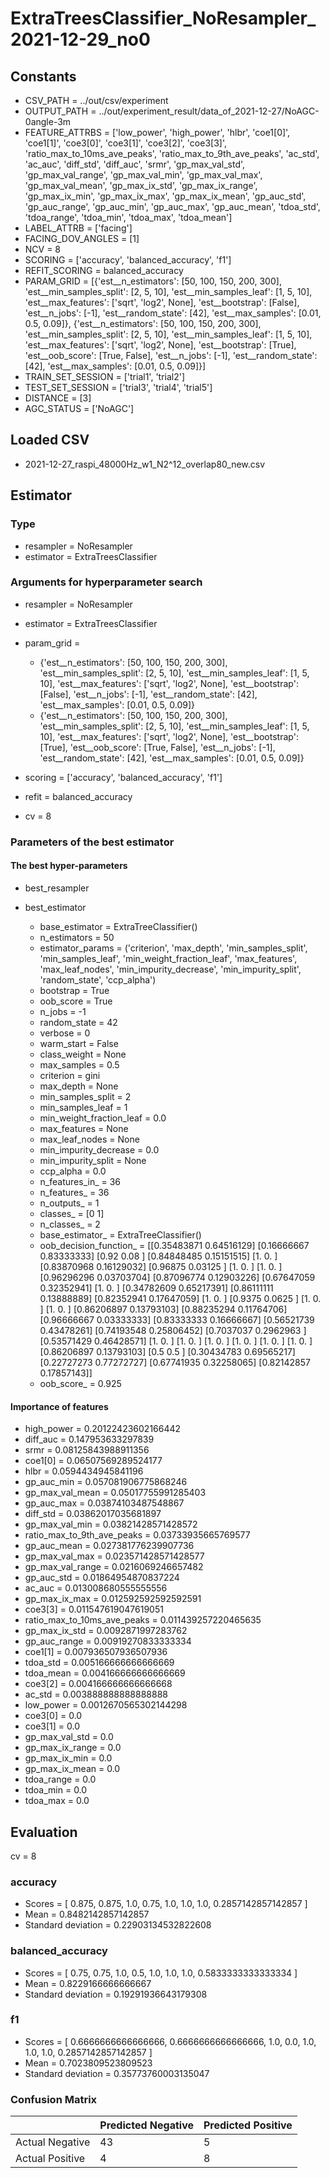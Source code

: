 # ExtraTreesClassifier_NoResampler_2021-12-29_no0
## Constants
- CSV_PATH = ../out/csv/experiment
- OUTPUT_PATH = ../out/experiment_result/data_of_2021-12-27/NoAGC-0angle-3m
- FEATURE_ATTRBS = ['low_power', 'high_power', 'hlbr', 'coe1[0]', 'coe1[1]', 'coe3[0]', 'coe3[1]', 'coe3[2]', 'coe3[3]', 'ratio_max_to_10ms_ave_peaks', 'ratio_max_to_9th_ave_peaks', 'ac_std', 'ac_auc', 'diff_std', 'diff_auc', 'srmr', 'gp_max_val_std', 'gp_max_val_range', 'gp_max_val_min', 'gp_max_val_max', 'gp_max_val_mean', 'gp_max_ix_std', 'gp_max_ix_range', 'gp_max_ix_min', 'gp_max_ix_max', 'gp_max_ix_mean', 'gp_auc_std', 'gp_auc_range', 'gp_auc_min', 'gp_auc_max', 'gp_auc_mean', 'tdoa_std', 'tdoa_range', 'tdoa_min', 'tdoa_max', 'tdoa_mean']
- LABEL_ATTRB = ['facing']
- FACING_DOV_ANGLES = [1]
- NCV = 8
- SCORING = ['accuracy', 'balanced_accuracy', 'f1']
- REFIT_SCORING = balanced_accuracy
- PARAM_GRID = [{'est__n_estimators': [50, 100, 150, 200, 300], 'est__min_samples_split': [2, 5, 10], 'est__min_samples_leaf': [1, 5, 10], 'est__max_features': ['sqrt', 'log2', None], 'est__bootstrap': [False], 'est__n_jobs': [-1], 'est__random_state': [42], 'est__max_samples': [0.01, 0.5, 0.09]}, {'est__n_estimators': [50, 100, 150, 200, 300], 'est__min_samples_split': [2, 5, 10], 'est__min_samples_leaf': [1, 5, 10], 'est__max_features': ['sqrt', 'log2', None], 'est__bootstrap': [True], 'est__oob_score': [True, False], 'est__n_jobs': [-1], 'est__random_state': [42], 'est__max_samples': [0.01, 0.5, 0.09]}]
- TRAIN_SET_SESSION = ['trial1', 'trial2']
- TEST_SET_SESSION = ['trial3', 'trial4', 'trial5']
- DISTANCE = [3]
- AGC_STATUS = ['NoAGC']

## Loaded CSV
- 2021-12-27_raspi_48000Hz_w1_N2^12_overlap80_new.csv

## Estimator
### Type
- resampler = NoResampler
- estimator = ExtraTreesClassifier

### Arguments for hyperparameter search
- resampler = NoResampler
- estimator = ExtraTreesClassifier
- param_grid = 
	- {'est__n_estimators': [50, 100, 150, 200, 300], 'est__min_samples_split': [2, 5, 10], 'est__min_samples_leaf': [1, 5, 10], 'est__max_features': ['sqrt', 'log2', None], 'est__bootstrap': [False], 'est__n_jobs': [-1], 'est__random_state': [42], 'est__max_samples': [0.01, 0.5, 0.09]}
	- {'est__n_estimators': [50, 100, 150, 200, 300], 'est__min_samples_split': [2, 5, 10], 'est__min_samples_leaf': [1, 5, 10], 'est__max_features': ['sqrt', 'log2', None], 'est__bootstrap': [True], 'est__oob_score': [True, False], 'est__n_jobs': [-1], 'est__random_state': [42], 'est__max_samples': [0.01, 0.5, 0.09]}

- scoring = ['accuracy', 'balanced_accuracy', 'f1']
- refit = balanced_accuracy
- cv = 8

### Parameters of the best estimator
#### The best hyper-parameters
- best_resampler

- best_estimator
	- base_estimator = ExtraTreeClassifier()
	- n_estimators = 50
	- estimator_params = ('criterion', 'max_depth', 'min_samples_split', 'min_samples_leaf', 'min_weight_fraction_leaf', 'max_features', 'max_leaf_nodes', 'min_impurity_decrease', 'min_impurity_split', 'random_state', 'ccp_alpha')
	- bootstrap = True
	- oob_score = True
	- n_jobs = -1
	- random_state = 42
	- verbose = 0
	- warm_start = False
	- class_weight = None
	- max_samples = 0.5
	- criterion = gini
	- max_depth = None
	- min_samples_split = 2
	- min_samples_leaf = 1
	- min_weight_fraction_leaf = 0.0
	- max_features = None
	- max_leaf_nodes = None
	- min_impurity_decrease = 0.0
	- min_impurity_split = None
	- ccp_alpha = 0.0
	- n_features_in_ = 36
	- n_features_ = 36
	- n_outputs_ = 1
	- classes_ = [0 1]
	- n_classes_ = 2
	- base_estimator_ = ExtraTreeClassifier()
	- oob_decision_function_ = [[0.35483871 0.64516129]
 [0.16666667 0.83333333]
 [0.92       0.08      ]
 [0.84848485 0.15151515]
 [1.         0.        ]
 [0.83870968 0.16129032]
 [0.96875    0.03125   ]
 [1.         0.        ]
 [1.         0.        ]
 [0.96296296 0.03703704]
 [0.87096774 0.12903226]
 [0.67647059 0.32352941]
 [1.         0.        ]
 [0.34782609 0.65217391]
 [0.86111111 0.13888889]
 [0.82352941 0.17647059]
 [1.         0.        ]
 [0.9375     0.0625    ]
 [1.         0.        ]
 [1.         0.        ]
 [0.86206897 0.13793103]
 [0.88235294 0.11764706]
 [0.96666667 0.03333333]
 [0.83333333 0.16666667]
 [0.56521739 0.43478261]
 [0.74193548 0.25806452]
 [0.7037037  0.2962963 ]
 [0.53571429 0.46428571]
 [1.         0.        ]
 [1.         0.        ]
 [1.         0.        ]
 [1.         0.        ]
 [1.         0.        ]
 [1.         0.        ]
 [0.86206897 0.13793103]
 [0.5        0.5       ]
 [0.30434783 0.69565217]
 [0.22727273 0.77272727]
 [0.67741935 0.32258065]
 [0.82142857 0.17857143]]
	- oob_score_ = 0.925

#### Importance of features
- high_power = 0.20122423602166442
- diff_auc = 0.147953633297839
- srmr = 0.08125843988911356
- coe1[0] = 0.06507569289524177
- hlbr = 0.0594434945841196
- gp_auc_min = 0.057081906775868246
- gp_max_val_mean = 0.05017755991285403
- gp_auc_max = 0.03874103487548867
- diff_std = 0.03862017035681897
- gp_max_val_min = 0.03821428571428572
- ratio_max_to_9th_ave_peaks = 0.03733935665769577
- gp_auc_mean = 0.027381776239907736
- gp_max_val_max = 0.023571428571428577
- gp_max_val_range = 0.0216069246657482
- gp_auc_std = 0.01864954870837224
- ac_auc = 0.013008680555555556
- gp_max_ix_max = 0.012592592592592591
- coe3[3] = 0.011547619047619051
- ratio_max_to_10ms_ave_peaks = 0.011439257220465635
- gp_max_ix_std = 0.0092871997283762
- gp_auc_range = 0.00919270833333334
- coe1[1] = 0.007936507936507936
- tdoa_std = 0.005166666666666669
- tdoa_mean = 0.004166666666666669
- coe3[2] = 0.004166666666666668
- ac_std = 0.003888888888888888
- low_power = 0.0012670565302144298
- coe3[0] = 0.0
- coe3[1] = 0.0
- gp_max_val_std = 0.0
- gp_max_ix_range = 0.0
- gp_max_ix_min = 0.0
- gp_max_ix_mean = 0.0
- tdoa_range = 0.0
- tdoa_min = 0.0
- tdoa_max = 0.0

## Evaluation
cv = 8
### accuracy
- Scores = [ 0.875, 0.875, 1.0, 0.75, 1.0, 1.0, 1.0, 0.2857142857142857 ]
- Mean = 0.8482142857142857
- Standard deviation = 0.22903134532822608

### balanced_accuracy
- Scores = [ 0.75, 0.75, 1.0, 0.5, 1.0, 1.0, 1.0, 0.5833333333333334 ]
- Mean = 0.8229166666666667
- Standard deviation = 0.19291936643179308

### f1
- Scores = [ 0.6666666666666666, 0.6666666666666666, 1.0, 0.0, 1.0, 1.0, 1.0, 0.2857142857142857 ]
- Mean = 0.7023809523809523
- Standard deviation = 0.35773760003135047

### Confusion Matrix
|  | Predicted Negative | Predicted Positive |
| --- | --- | --- |
| Actual Negative | 43 | 5 |
| Actual Positive | 4 | 8 |

      
